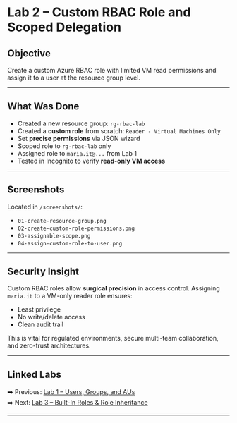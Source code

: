 # Lab 2 – Custom RBAC Role and Scoped Delegation

## Objective
Create a custom Azure RBAC role with limited VM read permissions and assign it to a user at the resource group level.

---

## What Was Done

- Created a new resource group: `rg-rbac-lab`
- Created a **custom role** from scratch: `Reader - Virtual Machines Only`
- Set **precise permissions** via JSON wizard
- Scoped role to `rg-rbac-lab` only
- Assigned role to `maria.it@...` from Lab 1
- Tested in Incognito to verify **read-only VM access**

---

## Screenshots
Located in `/screenshots/`:

- `01-create-resource-group.png`
- `02-create-custom-role-permissions.png`
- `03-assignable-scope.png`
- `04-assign-custom-role-to-user.png`

---

## Security Insight
Custom RBAC roles allow **surgical precision** in access control. Assigning `maria.it` to a VM-only reader role ensures:
- Least privilege
- No write/delete access
- Clean audit trail

This is vital for regulated environments, secure multi-team collaboration, and zero-trust architectures.


---

## Linked Labs
➡️ Previous: [Lab 1 – Users, Groups, and AUs](../Lab01-Users-Groups-AUs/README.md)  
➡️ Next: [Lab 3 – Built-In Roles & Role Inheritance](../Lab03-BuiltIn-Roles-Inheritance/README.md)

---
